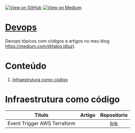 [![View on GitHub](https://img.shields.io/badge/GitHub-View_on_GitHub-blue?logo=GitHub)](https://github.com/binhojulix/devops)  [![View on Medium](https://img.shields.io/badge/Medium-View%20on%20Medium-red?logo=medium)](https://medium.com/@fabio.jdluz) 
# [Devops](https://github.com/binhojulix/devops)
Devops tópicos com códigos e artigos no meu blog https://medium.com/@fabio.jdluz). 



# Conteúdo
1.  [Infraestrutura como código](#Infraestrutura-como-código)


# Infraestrutura como código

| Titulo        | Artigo           | Repositorio  |
| ------------- |:-------------:| :-----:|
| Event Trigger AWS Terraform |  | [link](https://github.com/binhojulix/devops/tree/master/Infraestrutura%20como%20C%C3%B3digo) 



